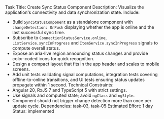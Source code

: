 Task Title: Create Sync Status Component
Description: Visualize the application's connectivity and data synchronization state.
Include:
- Build `SyncStatusComponent` as a standalone component with `changeDetection: OnPush` displaying whether the app is online and the last successful sync time.
- Subscribe to `ConnectionStatusService.online`, `ListService.syncInProgress` and `ItemService.syncInProgress` signals to compute overall status.
- Expose an aria-live region announcing status changes and provide color-coded icons for quick recognition.
- Design a compact layout that fits in the app header and scales to mobile screens.
- Add unit tests validating signal computations, integration tests covering offline-to-online transitions, and UI tests ensuring status updates propagate within 1 second.
Technical Constraints:
- Angular 20, RxJS 7 and TypeScript 5 with strict settings.
- Use signals and computed state; avoid `ngClass` and `ngStyle`.
- Component should not trigger change detection more than once per update cycle.
Dependencies: task-03, task-05
Estimated Effort: 1 day
Status: implemented
